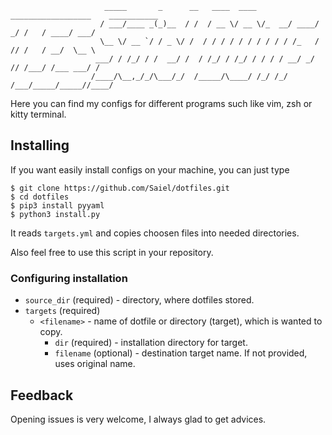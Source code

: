 ```
                     _____       _      __   ____  ____  __________________    ___________
                    / ___/____ _(_)__  / /  / __ \/ __ \/_  __/ ____/  _/ /   / ____/ ___/
                    \__ \/ __ `/ / _ \/ /  / / / / / / / / / / /_   / // /   / __/  \__ \
                   ___/ / /_/ / /  __/ /  / /_/ / /_/ / / / / __/ _/ // /___/ /___ ___/ /
                  /____/\__,_/_/\___/_/  /_____/\____/ /_/ /_/   /___/_____/_____//____/
```

Here you can find my configs for different programs such like vim, zsh or kitty terminal.

## Installing

If you want easily install configs on your machine, you can just type
```shell
$ git clone https://github.com/Saiel/dotfiles.git
$ cd dotfiles
$ pip3 install pyyaml
$ python3 install.py
```

It reads `targets.yml` and copies choosen files into needed directories.

Also feel free to use this script in your repository.

### Configuring installation

* `source_dir` (required) - directory, where dotfiles stored.
* `targets` (required)
  * `<filename>` - name of dotfile or directory (target), which is wanted to copy.
    * `dir` (required) - installation directory for target.
    * `filename` (optional) - destination target name. If not provided, uses original name.

## Feedback

Opening issues is very welcome, I always glad to get advices.
